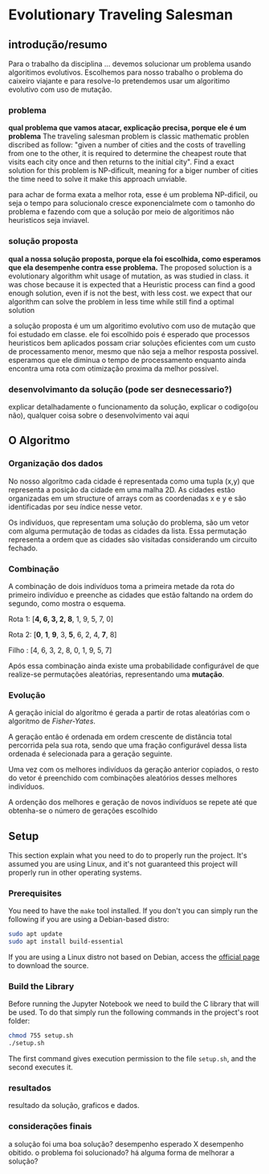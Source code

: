 # Evolutionary Traveling Salesman

## introdução/resumo
  Para o trabalho da disciplina ... devemos solucionar  um problema usando algoritimos evolutivos. Escolhemos para nosso trabalho o problema do caixeiro viajante e para resolve-lo pretendemos usar um algoritimo evolutivo com uso de mutação.
### problema
  **qual problema que vamos atacar, explicação precisa, porque ele é um problema**
  The traveling salesman problem is classic mathematic problen discribed as follow:
  "given a number of cities and the costs of travelling from one to the other, it is required to determine the cheapest route that visits each city once and then returns to the initial city". Find a exact solution for this problem is NP-dificult, meaning for a biger number of cities the time need to solve it make this approach unviable.
  
  
  para achar de forma exata a melhor rota, esse é um problema NP-dificil, ou seja o tempo para solucionalo cresce exponencialmete com o tamonho do problema e fazendo com que a solução por meio de algoritimos nâo heuristicos seja inviavel.
  
### solução proposta
  **qual a nossa solução proposta, porque ela foi escolhida, como esperamos que ela desempenhe contra esse problema.**
  The proposed soluction is a evolutionary algorithm whit usage of mutation, as was studied in class. it was chose because it is expected that a Heuristic process can find a good enough solution, even if is not the best, with less cost. we expect that our algorithm can solve the problem in less time while still find a optimal solution
  
  
  a solução proposta é um um algoritimo evolutivo com uso de mutação que foi estudado em classe. ele foi escolhido pois é esperado que processos heuristicos bem aplicados possam criar soluções eficientes com um custo de processamento menor, mesmo que não seja a melhor resposta possivel. esperamos que ele diminua o tempo de processamento enquanto ainda encontra uma rota com otimização proxima da melhor possivel.
  
### desenvolvimanto da solução (pode ser desnecessario?)
  explicar detalhadamente o funcionamento da solução, explicar o codigo(ou não), qualquer coisa sobre o desenvolvimento vai aqui

## O Algoritmo

### Organização dos dados

No nosso algorítmo cada cidade é representada como uma tupla (x,y) que representa a posição da cidade em uma malha 2D. As cidades estão organizadas em um structure of arrays com as coordenadas x e y e são identificadas por seu índice nesse vetor.

Os indivíduos, que representam uma solução do problema, são um vetor com alguma permutação de todas as cidades da lista. Essa permutação representa a ordem que as cidades são visitadas considerando um circuito fechado.

### Combinação

A combinação de dois indivíduos toma a primeira metade da rota do primeiro indivíduo e preenche as cidades que estão faltando na ordem do segundo, como mostra o esquema.

Rota 1: [**4, 6, 3, 2, 8**, 1, 9, 5, 7, 0]

Rota 2: [**0**, **1**, **9**, 3, **5**, 6, 2, 4, **7**, 8]

Filho : [4, 6, 3, 2, 8, 0, 1, 9, 5, 7]

Após essa combinação ainda existe uma probabilidade configurável de que realize-se permutações aleatórias, representando uma **mutação**.

### Evolução

A geração inicial do algorítmo é gerada a partir de rotas aleatórias com o algoritmo de *Fisher-Yates*.

A geração então é ordenada em ordem crescente de distância total percorrida pela sua rota, sendo que uma fração configurável dessa lista ordenada é selecionada para a geração seguinte.

Uma vez com os melhores indivíduos da geração anterior copiados, o resto do vetor é preenchido com combinações aleatórios desses melhores indivíduos.

A ordenção dos melhores e geração de novos indivíduos se repete até que obtenha-se o número de gerações escolhido

## Setup
  This section explain what you need to do to properly run the project. It's assumed you are using Linux, and it's not guaranteed this project will properly run in other operating systems.

### Prerequisites
You need to have the `make` tool installed. If you don't you can simply run the following if you are using a Debian-based distro:
```bash
sudo apt update
sudo apt install build-essential
```
If you are using a Linux distro not based on Debian, access the [official page](https://www.gnu.org/software/make/) to download the source.

### Build the Library
Before running the Jupyter Notebook we need to build the C library that will be used. To do that simply run the following commands in the project's root folder:
```bash
chmod 755 setup.sh
./setup.sh
```
The first command gives execution permission to the file `setup.sh`, and the second executes it.
  
### resultados
  resultado da solução, graficos e dados.
  
### considerações finais
  a solução foi uma boa solução? desempenho esperado X desempenho obitido. o problema foi solucionado? há alguma forma de melhorar a solução?
